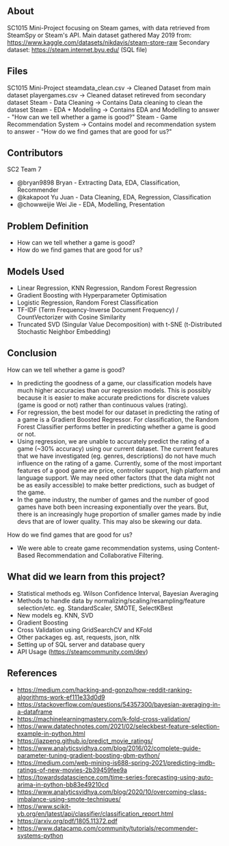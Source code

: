 ## About

SC1015 Mini-Project focusing on Steam games, with data retrieved from SteamSpy or Steam's API.
Main dataset gathered May 2019 from: https://www.kaggle.com/datasets/nikdavis/steam-store-raw
Secondary dataset: https://steam.internet.byu.edu/ (SQL file)

## Files
SC1015 Mini-Project
steamdata_clean.csv -> Cleaned Dataset from main dataset
playergames.csv -> Cleaned dataset retireved from secondary dataset
Steam - Data Cleaning -> Contains Data cleaning to clean the dataset
Steam - EDA + Modelling -> Contains EDA and Modelling to answer - "How can we tell whether a game is good?"
Steam - Game Recommendation System -> Contains model and recommendation system to answer - "How do we find games that are good for us?"

## Contributors
SC2 Team 7
- @bryan9898 Bryan - Extracting Data, EDA, Classification, Recommender
- @kakapoot Yu Juan - Data Cleaning, EDA, Regression, Classification
- @chowweijie Wei Jie - EDA, Modelling, Presentation

## Problem Definition
- How can we tell whether a game is good? 
- How do we find games that are good for us?

## Models Used
- Linear Regression, KNN Regression, Random Forest Regression
- Gradient Boosting with Hyperparameter Optimisation
- Logistic Regression, Random Forest Classification
- TF-IDF (Term Frequency-Inverse Document Frequency) / CountVectorizer with Cosine Similarity
- Truncated SVD (Singular Value Decomposition) with t-SNE (t-Distributed Stochastic Neighbor Embedding)

## Conclusion
How can we tell whether a game is good? 
- In predicting the goodness of a game, our classification models have much higher accuracies than our regression models. This is possibly because it is easier to make accurate predictions for discrete values (game is good or not) rather than continuous values (rating).
- For regression, the best model for our dataset in predicting the rating of a game is a Gradient Boosted Regressor. For classification, the Random Forest Classifier performs better in predicting whether a game is good or not.
- Using regression, we are unable to accurately predict the rating of a game (~30% accuracy) using our current dataset. The current features that we have investigated (eg. genres, descriptions) do not have much influence on the rating of a game. Currently, some of the most important features of a good game are price, controller support, high platform and language support. We may need other factors (that the data might not be as easily accessible) to make better predictions, such as budget of the game.
- In the game industry, the number of games and the number of good games have both been increasing exponentially over the years. But, there is an increasingly huge proportion of smaller games made by indie devs that are of lower quality. This may also be skewing our data.

How do we find games that are good for us?
- We were able to create game recommendation systems, using Content-Based Recommendation and Collaborative Filtering.

## What did we learn from this project?
- Statistical methods eg. Wilson Confidence Interval, Bayesian Averaging
- Methods to handle data by normalizing/scaling/resampling/feature selection/etc. eg. StandardScaler, SMOTE, SelectKBest
- New models eg. KNN, SVD
- Gradient Boosting
- Cross Validation using GridSearchCV and KFold 
- Other packages eg. ast, requests, json, nltk
- Setting up of SQL server and database query
- API Usage (https://steamcommunity.com/dev)

## References

- <https://medium.com/hacking-and-gonzo/how-reddit-ranking-algorithms-work-ef111e33d0d9>
- <https://stackoverflow.com/questions/54357300/bayesian-averaging-in-a-dataframe>
- <https://machinelearningmastery.com/k-fold-cross-validation/>
- <https://www.datatechnotes.com/2021/02/seleckbest-feature-selection-example-in-python.html>
- <https://jazpeng.github.io/predict_movie_ratings/>
- <https://www.analyticsvidhya.com/blog/2016/02/complete-guide-parameter-tuning-gradient-boosting-gbm-python/>
- <https://medium.com/web-mining-is688-spring-2021/predicting-imdb-ratings-of-new-movies-2b39459fee9a>
- <https://towardsdatascience.com/time-series-forecasting-using-auto-arima-in-python-bb83e49210cd>
- <https://www.analyticsvidhya.com/blog/2020/10/overcoming-class-imbalance-using-smote-techniques/>
- <https://www.scikit-yb.org/en/latest/api/classifier/classification_report.html>
- <https://arxiv.org/pdf/1805.11372.pdf>
- <https://www.datacamp.com/community/tutorials/recommender-systems-python>
